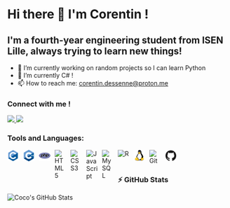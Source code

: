 # Hi there 👋 I'm Corentin !

## I'm a fourth-year engineering student from ISEN Lille, always trying to learn new things!

- 🔭 I’m currently working on random projects so I can learn Python
- 🌱 I’m currently C# !
- 📫 How to reach me: corentin.dessenne@proton.me

### Connect with me !

<a href="https://www.linkedin.com/in/corentin-dessenne/">
    <img src="https://img.shields.io/badge/linkedin-%230077B5.svg?&style=for-the-badge&logo=linkedin&logoColor=white" />
</a>

<a href="https://twitter.com/Coco_Dsn">
    <img src="https://img.shields.io/badge/Twitter-1DA1F2?style=for-the-badge&logo=twitter&logoColor=white" />        
</a>

### Tools and Languages:

<img align="left" alt="C" width="26px" src="https://raw.githubusercontent.com/devicons/devicon/v2.14.0/icons/c/c-original.svg" style="padding-right:10px;" />
<img align="left" alt="Cpp" width="26px" src="https://raw.githubusercontent.com/devicons/devicon/v2.14.0/icons/cplusplus/cplusplus-original.svg" style="padding-right:10px;" />
<img align="left" alt="PHP" width="26px" src="https://raw.githubusercontent.com/devicons/devicon/v2.14.0/icons/php/php-original.svg" style="padding-right:10px;" />
<img align="left" alt="HTML5" width="26px" src="https://cdn.jsdelivr.net/gh/devicons/devicon/icons/html5/html5-original.svg" style="padding-right:10px;" />
<img align="left" alt="CSS3" width="26px" src="https://cdn.jsdelivr.net/gh/devicons/devicon/icons/css3/css3-original.svg" style="padding-right:10px;" />
<img align="left" alt="JavaScript" width="26px" src="https://cdn.jsdelivr.net/gh/devicons/devicon/icons/javascript/javascript-original.svg" style="padding-right:10px;" />
<img align="left" alt="MySQL" width="26px" src="https://cdn.jsdelivr.net/gh/devicons/devicon/icons/mysql/mysql-original.svg" style="padding-right:10px;" />
<img align="left" alt="R" width="26px" src="https://cdn.jsdelivr.net/gh/devicons/devicon/icons/r/r-original.svg" style="padding-right:10px;" />
<img align="left" alt="Linux" width="26px" src="https://raw.githubusercontent.com/devicons/devicon/v2.14.0/icons/linux/linux-original.svg" style="padding-right:10px;" />
<img align="left" alt="Git" width="26px" src="https://cdn.jsdelivr.net/gh/devicons/devicon/icons/git/git-original.svg" style="padding-right:10px;" />
<img align="left" alt="GitHub" width="26px" src="https://raw.githubusercontent.com/devicons/devicon/v2.14.0/icons/github/github-original.svg" style="padding-right:10px;" />
<br/>
<br/>

### :zap: GitHub Stats</summary>
<img align="left" alt="Coco's GitHub Stats" src="https://github-readme-stats.vercel.app/api?username=corentindessenne&show_icons=true&hide_border=false&title_color=ff652f&icon_color=FFE400&bg_color=09131B&text_color=ffffff&border_color=0c1a25"/>
